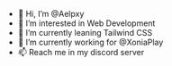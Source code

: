 - 👋 Hi, I’m @Aelpxy
- 👀 I’m interested in Web Development
- 🌱 I’m currently leaning Tailwind CSS
- 💞️ I’m currently working for @XoniaPlay
- 📫 Reach me in my discord server
